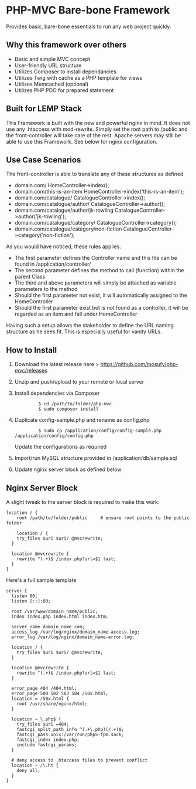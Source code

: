 PHP-MVC Bare-bone Framework
===========================
Provides basic, bare-bone essentials to run any web project quickly.

Why this framework over others
----------------------------------
- Basic and simple MVC concept
- User-friendly URL structure
- Utilizes Composer to install dependancies
- Utilizes Twig with cache as a PHP template for views
- Utilizes Memcached (optional)
- Utilizes PHP PDO for prepared statement

Built for LEMP Stack
--------------------
This Framework is built with the new and powerful nginx in mind. It does not use any .htaccess with mod-rewrite. Simply set the root path to /public and the front-controller will take care of the rest. Apache servers may still be able to use this Framework. See below for nginx configuration.

Use Case Scenarios
------------------
The front-controller is able to translate any of these structures as defined

- domain.com/
				HomeController->index();
- domain.com/this-is-an-item
				HomeController->index('this-is-an-item');
- domain.com/catalogue/
				CatalogueController->index();
- domain.com/catalogue/author/
				CatalogueController->author();
- domain.com/catalogue/author/jk-rowling
				CatalogueController->author('jk-rowling');
- domain.com/catalogue/category/
				CatalogueController->category();
- domain.com/catalogue/category/non-fiction
				CatalogueController->category('non-fiction');

As you would have noticed, these rules applies.

- The first parameter defines the Controller name and this file can be found in /application/controller/
- The second parameter defines the method to call (function) within the parent Class
- The third and above parameters will simply be attached as variable parameters to the method
- Should the first parameter not exist, it will automatically assigned to the HomeController
- Should the first parameter exist but is not found as a controller, it will be regarded as an item and fall under HomeController

Having such a setup allows the stakeholder to define the URL naming structure as he sees fit. This is especially useful for vanity URLs.

How to Install
--------------
1. Download the latest release here > https://github.com/mosufy/php-mvc/releases
2. Unzip and push/upload to your remote or local server
3. Install dependencies via Composer

				$ cd /path/to/folder/php-mvc
				$ sudo composer install

4. Duplicate config-sample.php and rename as config.php

				$ sudo cp /application/config/config-sample.php /application/config/config.php

	Update the configurations as required
5. Import/run MySQL structure provided in /application/db/sample.sql
6. Update nginx server block as defined below

Nginx Server Block
------------------
A slight tweak to the server block is required to make this work.
```
location / {
	root /path/to/folder/public		# ensure root points to the public folder
	
	location / {
    try_files $uri $uri/ @mvcrewrite;
  }

  location @mvcrewrite {
    rewrite ^(.+)$ /index.php?url=$1 last;
  }
}
```
Here's a full sample template
```
server {
  listen 80;
  listen [::]:80;

  root /var/www/domain_name/public;
  index index.php index.html index.htm;

  server_name domain_name.com;
  access_log /var/log/nginx/domain_name-access.log;
  error_log /var/log/nginx/domain_name-error.log;

  location / {
    try_files $uri $uri/ @mvcrewrite;
  }

  location @mvcrewrite {
    rewrite ^(.+)$ /index.php?url=$1 last;
  }

  error_page 404 /404.html;
  error_page 500 502 503 504 /50x.html;
  location = /50x.html {
    root /usr/share/nginx/html;
  }

  location ~ \.php$ {
    try_files $uri =404;
    fastcgi_split_path_info ^(.+\.php)(/.+)$;
    fastcgi_pass unix:/var/run/php5-fpm.sock;
    fastcgi_index index.php;
    include fastcgi_params;
  }

  # deny access to .htaccess files to prevent conflict
  location ~ /\.ht {
    deny all;
  }
}
```
